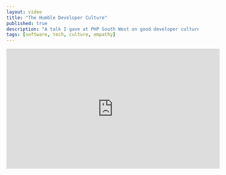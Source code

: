 ```yaml
---
layout: video
title: "The Humble Developer Culture"
published: true
description: "A talk I gave at PHP South West on good developer culture and the importance of being humble."
tags: [software, tech, culture, empathy]
---
```

<iframe width="560" height="315" src="https://www.youtube.com/embed/KOQSqMy_xbM?si=mnGUThExMr0Qn6Je" title="YouTube video player" frameborder="0" allow="accelerometer; autoplay; clipboard-write; encrypted-media; gyroscope; picture-in-picture; web-share" referrerpolicy="strict-origin-when-cross-origin" allowfullscreen></iframe>